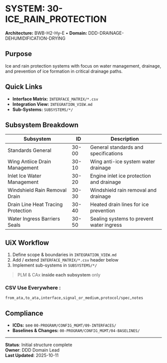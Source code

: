 # SYSTEM: 30-ICE_RAIN_PROTECTION

**Architecture:** BWB-H2-Hy-E • **Domain:** DDD-DRAINAGE-DEHUMIDIFICATION-DRYING

## Purpose

Ice and rain protection systems with focus on water management, drainage, and prevention of ice formation in critical drainage paths.

## Quick Links

- **Interface Matrix:** `INTERFACE_MATRIX/*.csv`
- **Integration View:** `INTEGRATION_VIEW.md`
- **Sub-Systems:** `SUBSYSTEMS/*/`

## Subsystem Breakdown

| Subsystem | ID | Description |
|-----------|----|----|
| Standards General | 30-00 | General standards and specifications |
| Wing Antiice Drain Management | 30-10 | Wing anti-ice system water drainage |
| Inlet Ice Water Management | 30-20 | Engine inlet ice protection and drainage |
| Windshield Rain Removal Drain | 30-30 | Windshield rain removal and drainage |
| Drain Line Heat Tracing Protection | 30-40 | Heated drain lines for ice prevention |
| Water Ingress Barriers Seals | 30-50 | Sealing systems to prevent water ingress |

## UiX Workflow

1. Define scope & boundaries in `INTEGRATION_VIEW.md`
2. Add / extend `INTERFACE_MATRIX/*.csv` header below
3. Implement sub-systems in `SUBSYSTEMS/*/`

> PLM & CAx **inside each subsystem** only

### CSV Use Everywhere :

```csv
from_ata,to_ata,interface,signal_or_medium,protocol/spec,notes
```

## Compliance

- **ICDs:** see `00-PROGRAM/CONFIG_MGMT/09-INTERFACES/`
- **Baselines & Changes:** `00-PROGRAM/CONFIG_MGMT/04-BASELINES/`

---

**Status**: Initial structure complete  
**Owner**: DDD Domain Lead  
**Last Updated**: 2025-10-11
